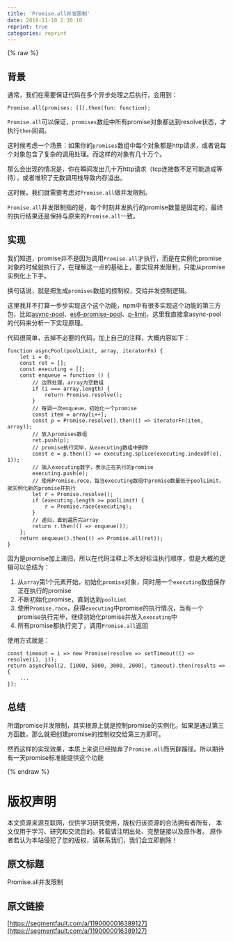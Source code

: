 ```yaml
---
title: 'Promise.all并发限制' 
date: 2018-11-10 2:30:10
reprint: true
categories: reprint
---
```


{% raw %}
<h2 id="articleHeader0">&#x80CC;&#x666F;</h2><p>&#x901A;&#x5E38;&#xFF0C;&#x6211;&#x4EEC;&#x5728;&#x9700;&#x8981;&#x4FDD;&#x8BC1;&#x4EE3;&#x7801;&#x5728;&#x591A;&#x4E2A;&#x5F02;&#x6B65;&#x5904;&#x7406;&#x4E4B;&#x540E;&#x6267;&#x884C;&#xFF0C;&#x4F1A;&#x7528;&#x5230;&#xFF1A;</p><div class="widget-codetool" style="display:none"><div class="widget-codetool--inner"><span class="selectCode code-tool" data-toggle="tooltip" data-placement="top" title="" data-original-title="&#x5168;&#x9009;"></span> <span type="button" class="copyCode code-tool" data-toggle="tooltip" data-placement="top" data-clipboard-text="Promise.all(promises: []).then(fun: function);" title="" data-original-title="&#x590D;&#x5236;"></span> <span type="button" class="saveToNote code-tool" data-toggle="tooltip" data-placement="top" title="" data-original-title="&#x653E;&#x8FDB;&#x7B14;&#x8BB0;"></span></div></div><pre class="hljs crystal"><code style="word-break:break-word;white-space:initial">Promise.all(<span class="hljs-symbol">promises:</span> []).<span class="hljs-keyword">then</span>(<span class="hljs-function"><span class="hljs-keyword">fun</span>: <span class="hljs-title">function</span></span>);</code></pre><p><code>Promise.all</code>&#x53EF;&#x4EE5;&#x4FDD;&#x8BC1;&#xFF0C;<code>promises</code>&#x6570;&#x7EC4;&#x4E2D;&#x6240;&#x6709;promise&#x5BF9;&#x8C61;&#x90FD;&#x8FBE;&#x5230;resolve&#x72B6;&#x6001;&#xFF0C;&#x624D;&#x6267;&#x884C;<code>then</code>&#x56DE;&#x8C03;&#x3002;</p><p>&#x8FD9;&#x65F6;&#x5019;&#x8003;&#x8651;&#x4E00;&#x4E2A;&#x573A;&#x666F;&#xFF1A;&#x5982;&#x679C;&#x4F60;&#x7684;<code>promises</code>&#x6570;&#x7EC4;&#x4E2D;&#x6BCF;&#x4E2A;&#x5BF9;&#x8C61;&#x90FD;&#x662F;http&#x8BF7;&#x6C42;&#xFF0C;&#x6216;&#x8005;&#x8BF4;&#x6BCF;&#x4E2A;&#x5BF9;&#x8C61;&#x5305;&#x542B;&#x4E86;&#x590D;&#x6742;&#x7684;&#x8C03;&#x7528;&#x5904;&#x7406;&#x3002;&#x800C;&#x8FD9;&#x6837;&#x7684;&#x5BF9;&#x8C61;&#x6709;&#x51E0;&#x5341;&#x4E07;&#x4E2A;&#x3002;</p><p>&#x90A3;&#x4E48;&#x4F1A;&#x51FA;&#x73B0;&#x7684;&#x60C5;&#x51B5;&#x662F;&#xFF0C;&#x4F60;&#x5728;&#x77AC;&#x95F4;&#x53D1;&#x51FA;&#x51E0;&#x5341;&#x4E07;http&#x8BF7;&#x6C42;&#xFF08;tcp&#x8FDE;&#x63A5;&#x6570;&#x4E0D;&#x8DB3;&#x53EF;&#x80FD;&#x9020;&#x6210;&#x7B49;&#x5F85;&#xFF09;&#xFF0C;&#x6216;&#x8005;&#x5806;&#x79EF;&#x4E86;&#x65E0;&#x6570;&#x8C03;&#x7528;&#x6808;&#x5BFC;&#x81F4;&#x5185;&#x5B58;&#x6EA2;&#x51FA;&#x3002;</p><p>&#x8FD9;&#x65F6;&#x5019;&#xFF0C;&#x6211;&#x4EEC;&#x5C31;&#x9700;&#x8981;&#x8003;&#x8651;&#x5BF9;<code>Promise.all</code>&#x505A;&#x5E76;&#x53D1;&#x9650;&#x5236;&#x3002;</p><p><code>Promise.all</code>&#x5E76;&#x53D1;&#x9650;&#x5236;&#x6307;&#x7684;&#x662F;&#xFF0C;&#x6BCF;&#x4E2A;&#x65F6;&#x523B;&#x5E76;&#x53D1;&#x6267;&#x884C;&#x7684;promise&#x6570;&#x91CF;&#x662F;&#x56FA;&#x5B9A;&#x7684;&#xFF0C;&#x6700;&#x7EC8;&#x7684;&#x6267;&#x884C;&#x7ED3;&#x679C;&#x8FD8;&#x662F;&#x4FDD;&#x6301;&#x4E0E;&#x539F;&#x6765;&#x7684;<code>Promise.all</code>&#x4E00;&#x81F4;&#x3002;</p><h2 id="articleHeader1">&#x5B9E;&#x73B0;</h2><p>&#x6211;&#x4EEC;&#x77E5;&#x9053;&#xFF0C;promise&#x5E76;&#x4E0D;&#x662F;&#x56E0;&#x4E3A;&#x8C03;&#x7528;<code>Promise.all</code>&#x624D;&#x6267;&#x884C;&#xFF0C;&#x800C;&#x662F;&#x5728;&#x5B9E;&#x4F8B;&#x5316;promise&#x5BF9;&#x8C61;&#x7684;&#x65F6;&#x5019;&#x5C31;&#x6267;&#x884C;&#x4E86;&#xFF0C;&#x5728;&#x7406;&#x89E3;&#x8FD9;&#x4E00;&#x70B9;&#x7684;&#x57FA;&#x7840;&#x4E0A;&#xFF0C;&#x8981;&#x5B9E;&#x73B0;&#x5E76;&#x53D1;&#x9650;&#x5236;&#xFF0C;&#x53EA;&#x80FD;&#x4ECE;promise&#x5B9E;&#x4F8B;&#x5316;&#x4E0A;&#x4E0B;&#x624B;&#x3002;</p><p>&#x6362;&#x53E5;&#x8BDD;&#x8BF4;&#xFF0C;&#x5C31;&#x662F;&#x628A;&#x751F;&#x6210;<code>promises</code>&#x6570;&#x7EC4;&#x7684;&#x63A7;&#x5236;&#x6743;&#xFF0C;&#x4EA4;&#x7ED9;&#x5E76;&#x53D1;&#x63A7;&#x5236;&#x903B;&#x8F91;&#x3002;</p><p>&#x8FD9;&#x91CC;&#x6211;&#x5E76;&#x4E0D;&#x6253;&#x7B97;&#x4E00;&#x6B65;&#x6B65;&#x5B9E;&#x73B0;&#x8FD9;&#x4E2A;&#x8FD9;&#x4E2A;&#x529F;&#x80FD;&#xFF0C;npm&#x4E2D;&#x6709;&#x5F88;&#x591A;&#x5B9E;&#x73B0;&#x8FD9;&#x4E2A;&#x529F;&#x80FD;&#x7684;&#x7B2C;&#x4E09;&#x65B9;&#x5305;&#xFF0C;&#x6BD4;&#x5982;<a href="https://www.npmjs.com/package/tiny-async-pool" rel="nofollow noreferrer" target="_blank">async-pool</a>&#x3001;<a href="https://www.npmjs.com/package/es6-promise-pool" rel="nofollow noreferrer" target="_blank">es6-promise-pool</a>&#x3001;<a href="https://www.npmjs.com/package/p-limit" rel="nofollow noreferrer" target="_blank">p-limit</a>&#xFF0C;&#x8FD9;&#x91CC;&#x6211;&#x76F4;&#x63A5;&#x62FF;async-pool&#x7684;&#x4EE3;&#x7801;&#x6765;&#x5206;&#x6790;&#x4E00;&#x4E0B;&#x5B9E;&#x73B0;&#x539F;&#x7406;&#x3002;</p><p>&#x4EE3;&#x7801;&#x5F88;&#x7B80;&#x5355;&#xFF0C;&#x53BB;&#x6389;&#x4E0D;&#x5FC5;&#x8981;&#x7684;&#x4EE3;&#x7801;&#xFF0C;&#x52A0;&#x4E0A;&#x81EA;&#x5DF1;&#x7684;&#x6CE8;&#x91CA;&#xFF0C;&#x5927;&#x6982;&#x5185;&#x5BB9;&#x5982;&#x4E0B;&#xFF1A;</p><div class="widget-codetool" style="display:none"><div class="widget-codetool--inner"><span class="selectCode code-tool" data-toggle="tooltip" data-placement="top" title="" data-original-title="&#x5168;&#x9009;"></span> <span type="button" class="copyCode code-tool" data-toggle="tooltip" data-placement="top" data-clipboard-text="function asyncPool(poolLimit, array, iteratorFn) {
    let i = 0;
    const ret = [];
    const executing = [];
    const enqueue = function () {
        // &#x8FB9;&#x754C;&#x5904;&#x7406;&#xFF0C;array&#x4E3A;&#x7A7A;&#x6570;&#x7EC4;
        if (i === array.length) {
            return Promise.resolve();
        }
        // &#x6BCF;&#x8C03;&#x4E00;&#x6B21;enqueue&#xFF0C;&#x521D;&#x59CB;&#x5316;&#x4E00;&#x4E2A;promise
        const item = array[i++];
        const p = Promise.resolve().then(() =&gt; iteratorFn(item, array));
        // &#x653E;&#x5165;promises&#x6570;&#x7EC4;
        ret.push(p);
        // promise&#x6267;&#x884C;&#x5B8C;&#x6BD5;&#xFF0C;&#x4ECE;executing&#x6570;&#x7EC4;&#x4E2D;&#x5220;&#x9664;
        const e = p.then(() =&gt; executing.splice(executing.indexOf(e), 1));
        // &#x63D2;&#x5165;executing&#x6570;&#x5B57;&#xFF0C;&#x8868;&#x793A;&#x6B63;&#x5728;&#x6267;&#x884C;&#x7684;promise
        executing.push(e);
        // &#x4F7F;&#x7528;Promise.rece&#xFF0C;&#x6BCF;&#x5F53;executing&#x6570;&#x7EC4;&#x4E2D;promise&#x6570;&#x91CF;&#x4F4E;&#x4E8E;poolLimit&#xFF0C;&#x5C31;&#x5B9E;&#x4F8B;&#x5316;&#x65B0;&#x7684;promise&#x5E76;&#x6267;&#x884C;
        let r = Promise.resolve();
        if (executing.length &gt;= poolLimit) {
            r = Promise.race(executing);
        }
        // &#x9012;&#x5F52;&#xFF0C;&#x76F4;&#x5230;&#x904D;&#x5386;&#x5B8C;array
        return r.then(() =&gt; enqueue());
    };
    return enqueue().then(() =&gt; Promise.all(ret));
}" title="" data-original-title="&#x590D;&#x5236;"></span> <span type="button" class="saveToNote code-tool" data-toggle="tooltip" data-placement="top" title="" data-original-title="&#x653E;&#x8FDB;&#x7B14;&#x8BB0;"></span></div></div><pre class="hljs javascript"><code><span class="hljs-function"><span class="hljs-keyword">function</span> <span class="hljs-title">asyncPool</span>(<span class="hljs-params">poolLimit, array, iteratorFn</span>) </span>{
    <span class="hljs-keyword">let</span> i = <span class="hljs-number">0</span>;
    <span class="hljs-keyword">const</span> ret = [];
    <span class="hljs-keyword">const</span> executing = [];
    <span class="hljs-keyword">const</span> enqueue = <span class="hljs-function"><span class="hljs-keyword">function</span> (<span class="hljs-params"></span>) </span>{
        <span class="hljs-comment">// &#x8FB9;&#x754C;&#x5904;&#x7406;&#xFF0C;array&#x4E3A;&#x7A7A;&#x6570;&#x7EC4;</span>
        <span class="hljs-keyword">if</span> (i === array.length) {
            <span class="hljs-keyword">return</span> <span class="hljs-built_in">Promise</span>.resolve();
        }
        <span class="hljs-comment">// &#x6BCF;&#x8C03;&#x4E00;&#x6B21;enqueue&#xFF0C;&#x521D;&#x59CB;&#x5316;&#x4E00;&#x4E2A;promise</span>
        <span class="hljs-keyword">const</span> item = array[i++];
        <span class="hljs-keyword">const</span> p = <span class="hljs-built_in">Promise</span>.resolve().then(<span class="hljs-function"><span class="hljs-params">()</span> =&gt;</span> iteratorFn(item, array));
        <span class="hljs-comment">// &#x653E;&#x5165;promises&#x6570;&#x7EC4;</span>
        ret.push(p);
        <span class="hljs-comment">// promise&#x6267;&#x884C;&#x5B8C;&#x6BD5;&#xFF0C;&#x4ECE;executing&#x6570;&#x7EC4;&#x4E2D;&#x5220;&#x9664;</span>
        <span class="hljs-keyword">const</span> e = p.then(<span class="hljs-function"><span class="hljs-params">()</span> =&gt;</span> executing.splice(executing.indexOf(e), <span class="hljs-number">1</span>));
        <span class="hljs-comment">// &#x63D2;&#x5165;executing&#x6570;&#x5B57;&#xFF0C;&#x8868;&#x793A;&#x6B63;&#x5728;&#x6267;&#x884C;&#x7684;promise</span>
        executing.push(e);
        <span class="hljs-comment">// &#x4F7F;&#x7528;Promise.rece&#xFF0C;&#x6BCF;&#x5F53;executing&#x6570;&#x7EC4;&#x4E2D;promise&#x6570;&#x91CF;&#x4F4E;&#x4E8E;poolLimit&#xFF0C;&#x5C31;&#x5B9E;&#x4F8B;&#x5316;&#x65B0;&#x7684;promise&#x5E76;&#x6267;&#x884C;</span>
        <span class="hljs-keyword">let</span> r = <span class="hljs-built_in">Promise</span>.resolve();
        <span class="hljs-keyword">if</span> (executing.length &gt;= poolLimit) {
            r = <span class="hljs-built_in">Promise</span>.race(executing);
        }
        <span class="hljs-comment">// &#x9012;&#x5F52;&#xFF0C;&#x76F4;&#x5230;&#x904D;&#x5386;&#x5B8C;array</span>
        <span class="hljs-keyword">return</span> r.then(<span class="hljs-function"><span class="hljs-params">()</span> =&gt;</span> enqueue());
    };
    <span class="hljs-keyword">return</span> enqueue().then(<span class="hljs-function"><span class="hljs-params">()</span> =&gt;</span> <span class="hljs-built_in">Promise</span>.all(ret));
}</code></pre><p>&#x56E0;&#x4E3A;&#x662F;promise&#x52A0;&#x4E0A;&#x9012;&#x5F52;&#xFF0C;&#x6240;&#x4EE5;&#x5728;&#x4EE3;&#x7801;&#x6CE8;&#x91CA;&#x4E0A;&#x4E0D;&#x592A;&#x597D;&#x6807;&#x6CE8;&#x6267;&#x884C;&#x987A;&#x5E8F;&#xFF0C;&#x4F46;&#x662F;&#x5927;&#x6982;&#x7684;&#x903B;&#x8F91;&#x53EF;&#x4EE5;&#x603B;&#x7ED3;&#x4E3A;&#xFF1A;</p><ol><li>&#x4ECE;<code>array</code>&#x7B2C;1&#x4E2A;&#x5143;&#x7D20;&#x5F00;&#x59CB;&#xFF0C;&#x521D;&#x59CB;&#x5316;<code>promise</code>&#x5BF9;&#x8C61;&#xFF0C;&#x540C;&#x65F6;&#x7528;&#x4E00;&#x4E2A;<code>executing</code>&#x6570;&#x7EC4;&#x4FDD;&#x5B58;&#x6B63;&#x5728;&#x6267;&#x884C;&#x7684;promise</li><li>&#x4E0D;&#x65AD;&#x521D;&#x59CB;&#x5316;promise&#xFF0C;&#x76F4;&#x5230;&#x8FBE;&#x5230;<code>poolLimt</code></li><li>&#x4F7F;&#x7528;<code>Promise.race</code>&#xFF0C;&#x83B7;&#x5F97;<code>executing</code>&#x4E2D;promise&#x7684;&#x6267;&#x884C;&#x60C5;&#x51B5;&#xFF0C;&#x5F53;&#x6709;&#x4E00;&#x4E2A;promise&#x6267;&#x884C;&#x5B8C;&#x6BD5;&#xFF0C;&#x7EE7;&#x7EED;&#x521D;&#x59CB;&#x5316;promise&#x5E76;&#x653E;&#x5165;<code>executing</code>&#x4E2D;</li><li>&#x6240;&#x6709;promise&#x90FD;&#x6267;&#x884C;&#x5B8C;&#x4E86;&#xFF0C;&#x8C03;&#x7528;<code>Promise.all</code>&#x8FD4;&#x56DE;</li></ol><p>&#x4F7F;&#x7528;&#x65B9;&#x5F0F;&#x5C31;&#x662F;&#xFF1A;</p><div class="widget-codetool" style="display:none"><div class="widget-codetool--inner"><span class="selectCode code-tool" data-toggle="tooltip" data-placement="top" title="" data-original-title="&#x5168;&#x9009;"></span> <span type="button" class="copyCode code-tool" data-toggle="tooltip" data-placement="top" data-clipboard-text="const timeout = i =&gt; new Promise(resolve =&gt; setTimeout(() =&gt; resolve(i), i));
return asyncPool(2, [1000, 5000, 3000, 2000], timeout).then(results =&gt; {
    ...
});" title="" data-original-title="&#x590D;&#x5236;"></span> <span type="button" class="saveToNote code-tool" data-toggle="tooltip" data-placement="top" title="" data-original-title="&#x653E;&#x8FDB;&#x7B14;&#x8BB0;"></span></div></div><pre class="hljs javascript"><code><span class="hljs-keyword">const</span> timeout = <span class="hljs-function"><span class="hljs-params">i</span> =&gt;</span> <span class="hljs-keyword">new</span> <span class="hljs-built_in">Promise</span>(<span class="hljs-function"><span class="hljs-params">resolve</span> =&gt;</span> setTimeout(<span class="hljs-function"><span class="hljs-params">()</span> =&gt;</span> resolve(i), i));
<span class="hljs-keyword">return</span> asyncPool(<span class="hljs-number">2</span>, [<span class="hljs-number">1000</span>, <span class="hljs-number">5000</span>, <span class="hljs-number">3000</span>, <span class="hljs-number">2000</span>], timeout).then(<span class="hljs-function"><span class="hljs-params">results</span> =&gt;</span> {
    ...
});</code></pre><h2 id="articleHeader2">&#x603B;&#x7ED3;</h2><p>&#x6240;&#x8C13;promise&#x5E76;&#x53D1;&#x9650;&#x5236;&#xFF0C;&#x5176;&#x5B9E;&#x6839;&#x6E90;&#x4E0A;&#x5C31;&#x662F;&#x63A7;&#x5236;promise&#x7684;&#x5B9E;&#x4F8B;&#x5316;&#x3002;&#x5982;&#x679C;&#x662F;&#x901A;&#x8FC7;&#x7B2C;&#x4E09;&#x65B9;&#x51FD;&#x6570;&#xFF0C;&#x90A3;&#x4E48;&#x5C31;&#x628A;&#x521B;&#x5EFA;promise&#x7684;&#x63A7;&#x5236;&#x6743;&#x4EA4;&#x7ED9;&#x7B2C;&#x4E09;&#x65B9;&#x5373;&#x53EF;&#x3002;</p><p>&#x7136;&#x800C;&#x8FD9;&#x6837;&#x7684;&#x5B9E;&#x73B0;&#x6548;&#x679C;&#xFF0C;&#x672C;&#x8D28;&#x4E0A;&#x6765;&#x8BF4;&#x5DF2;&#x7ECF;&#x629B;&#x5F03;&#x4E86;<code>Promise.all</code>&#x800C;&#x53E6;&#x8F9F;&#x8E4A;&#x5F84;&#x3002;&#x6240;&#x4EE5;&#x671F;&#x5F85;&#x6709;&#x4E00;&#x5929;promise&#x6807;&#x51C6;&#x80FD;&#x63D0;&#x4F9B;&#x8FD9;&#x4E2A;&#x529F;&#x80FD;</p>
{% endraw %}

# 版权声明
本文资源来源互联网，仅供学习研究使用，版权归该资源的合法拥有者所有，
本文仅用于学习、研究和交流目的。转载请注明出处、完整链接以及原作者。
原作者若认为本站侵犯了您的版权，请联系我们，我们会立即删除！

## 原文标题
Promise.all并发限制

## 原文链接
[https://segmentfault.com/a/1190000016389127](https://segmentfault.com/a/1190000016389127)


